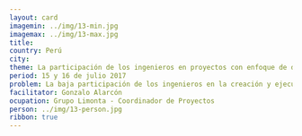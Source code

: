 ```yaml
---
layout: card
imagemin: ../img/13-min.jpg
imagemax: ../img/13-max.jpg
title:
country: Perú
city:
theme: La participación de los ingenieros en proyectos con enfoque de desarrollo humano
period: 15 y 16 de julio 2017
problem: La baja participación de los ingenieros en la creación y ejecución de proyectos con enfoque de desarrollo humano en el Perú genera pocos proyectos pensados en satisfacer las necesidades de las personas, ampliando la brecha de la desigualdad
facilitator: Gonzalo Alarcón
ocupation: Grupo Limonta - Coordinador de Proyectos
person: ../img/13-person.jpg
ribbon: true
---
```

